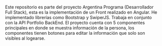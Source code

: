 Este repositorio es parte del proyecto Argentina Programa (Desarrollador Full Stack), esta es la implementación de un Front realizado en Angular. He implementado librerías como Bootstrap y SwiperJS. Trabaja en conjunto con la API Portfolio BackEnd.
El proyecto cuenta con 5 componentes principales en donde se muestra información de la persona, los componentes tienen botones para editar la información que solo son visibles al logearse.
